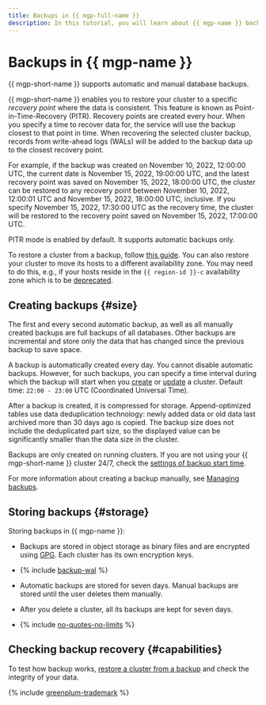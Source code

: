 ```yaml
---
title: Backups in {{ mgp-full-name }}
description: In this tutorial, you will learn about {{ mgp-name }} backups and how to create and store them.
---
```


# Backups in {{ mgp-name }}


{{ mgp-short-name }} supports automatic and manual database backups.

{{ mgp-short-name }} enables you to restore your cluster to a specific _recovery point_ where the data is consistent. This feature is known as Point-in-Time-Recovery (PITR). Recovery points are created every hour. When you specify a time to recover data for, the service will use the backup closest to that point in time. When recovering the selected cluster backup, records from write-ahead logs (WALs) will be added to the backup data up to the closest recovery point.

For example, if the backup was created on November 10, 2022, 12:00:00 UTC, the current date is November 15, 2022, 19:00:00 UTC, and the latest recovery point was saved on November 15, 2022, 18:00:00 UTC, the cluster can be restored to any recovery point between November 10, 2022, 12:00:01 UTC and November 15, 2022, 18:00:00 UTC, inclusive. If you specify November 15, 2022, 17:30:00 UTC as the recovery time, the cluster will be restored to the recovery point saved on November 15, 2022, 17:00:00 UTC.

PITR mode is enabled by default. It supports automatic backups only.

To restore a cluster from a backup, follow [this guide](../operations/cluster-backups.md#restore). You can also restore your cluster to move its hosts to a different availability zone. You may need to do this, e.g., if your hosts reside in the `{{ region-id }}-c` availability zone which is to be [deprecated](/blog/posts/2023/08/new-availability-zone).

## Creating backups {#size}

The first and every second automatic backup, as well as all manually created backups are full backups of all databases. Other backups are incremental and store only the data that has changed since the previous backup to save space.

A backup is automatically created every day. You cannot disable automatic backups. However, for such backups, you can specify a time interval during which the backup will start when you [create](../operations/cluster-create.md) or [update](../operations/update.md#change-additional-settings) a cluster. Default time: `22:00 - 23:00` UTC (Coordinated Universal Time).

After a backup is created, it is compressed for storage. Append-optimized tables use data deduplication technology: newly added data or old data last archived more than 30 days ago is copied. The backup size does not include the deduplicated part size, so the displayed value can be significantly smaller than the data size in the cluster.

Backups are only created on running clusters. If you are not using your {{ mgp-short-name }} cluster 24/7, check the [settings of backup start time](../operations/update.md#change-additional-settings).

For more information about creating a backup manually, see [Managing backups](../operations/cluster-backups.md#create-backup).

## Storing backups {#storage}

Storing backups in {{ mgp-name }}:

* Backups are stored in object storage as binary files and are encrypted using [GPG](https://en.wikipedia.org/wiki/GNU_Privacy_Guard). Each cluster has its own encryption keys.

* {% include [backup-wal](../../_includes/mdb/mgp/backup-wal.md) %}

* Automatic backups are stored for seven days. Manual backups are stored until the user deletes them manually.

* After you delete a cluster, all its backups are kept for seven days.

* {% include [no-quotes-no-limits](../../_includes/mdb/backups/no-quotes-no-limits.md) %}

## Checking backup recovery {#capabilities}

To test how backup works, [restore a cluster from a backup](../operations/cluster-backups.md#restore) and check the integrity of your data.

{% include [greenplum-trademark](../../_includes/mdb/mgp/trademark.md) %}

